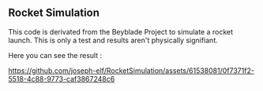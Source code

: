 ## Rocket Simulation
This code is derivated from the Beyblade Project to simulate a rocket launch.
This is only a test and results aren't physically signifiant.

Here you can see the result : 

https://github.com/joseph-elf/RocketSimulation/assets/61538081/0f7371f2-5518-4c88-9773-caf3867248c6
